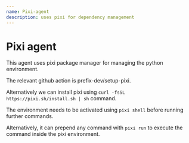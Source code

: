 ```yaml
---
name: Pixi-agent
description: uses pixi for dependency management
---
```


# Pixi agent

This agent uses pixi package manager for managing the python environment.

The relevant github action is prefix-dev/setup-pixi.

Alternatively we can install pixi using `curl -fsSL https://pixi.sh/install.sh | sh` command.

The environment needs to be activated using `pixi shell` before running further commands.

Alternatively, it can prepend any command with `pixi run` to execute the command inside the pixi environment.
